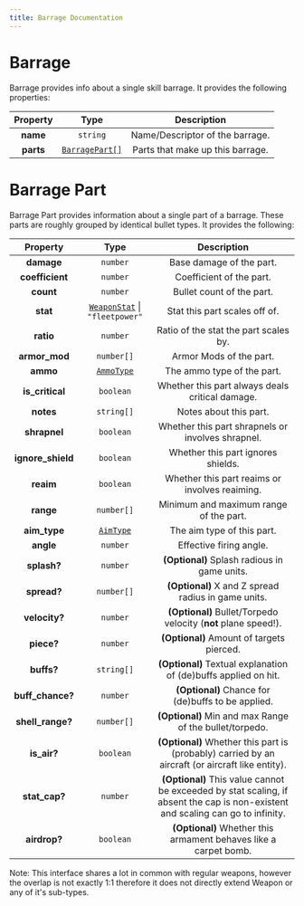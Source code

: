 ```yaml
---
title: Barrage Documentation
---
```


# Barrage

Barrage provides info about a single skill barrage. It provides the following properties:

| Property  |               Type               |           Description            |
| :-------: | :------------------------------: | :------------------------------: |
| **name**  |             `string`             | Name/Descriptor of the barrage.  |
| **parts** | [`BarragePart[]`](#barrage-part) | Parts that make up this barrage. |

# Barrage Part

Barrage Part provides information about a single part of a barrage. These parts are roughly grouped by identical bullet types. It provides the following:

|     Property      |                              Type                               |                                                           Description                                                           |
| :---------------: | :-------------------------------------------------------------: | :-----------------------------------------------------------------------------------------------------------------------------: |
|    **damage**     |                            `number`                             |                                                    Base damage of the part.                                                     |
|  **coefficient**  |                            `number`                             |                                                    Coefficient of the part.                                                     |
|     **count**     |                            `number`                             |                                                    Bullet count of the part.                                                    |
|     **stat**      | [`WeaponStat`](../common.md#weapon-stat-keys) \| `"fleetpower"` |                                                  Stat this part scales off of.                                                  |
|     **ratio**     |                            `number`                             |                                              Ratio of the stat the part scales by.                                              |
|   **armor_mod**   |                           `number[]`                            |                                                     Armor Mods of the part.                                                     |
|     **ammo**      |           [`AmmoType`](../equips/index.md#ammo-type)            |                                                   The ammo type of the part.                                                    |
|  **is_critical**  |                            `boolean`                            |                                         Whether this part always deals critical damage.                                         |
|     **notes**     |                           `string[]`                            |                                                     Notes about this part.                                                      |
|   **shrapnel**    |                            `boolean`                            |                                        Whether this part shrapnels or involves shrapnel.                                        |
| **ignore_shield** |                            `boolean`                            |                                               Whether this part ignores shields.                                                |
|     **reaim**     |                            `boolean`                            |                                         Whether this part reaims or involves reaiming.                                          |
|     **range**     |                           `number[]`                            |                                             Minimum and maximum range of the part.                                              |
|   **aim_type**    |            [`AimType`](../equips/index.md#aim-type)             |                                                   The aim type of this part.                                                    |
|     **angle**     |                            `number`                             |                                                     Effective firing angle.                                                     |
|    **splash?**    |                            `number`                             |                                          **(Optional)** Splash radious in game units.                                           |
|    **spread?**    |                           `number[]`                            |                                       **(Optional)** X and Z spread radius in game units.                                       |
|   **velocity?**   |                            `number`                             |                                 **(Optional)** Bullet/Torpedo velocity (**not** plane speed!).                                  |
|    **piece?**     |                            `number`                             |                                            **(Optional)** Amount of targets pierced.                                            |
|    **buffs?**     |                           `string[]`                            |                                 **(Optional)** Textual explanation of (de)buffs applied on hit.                                 |
| **buff_chance?**  |                            `number`                             |                                       **(Optional)** Chance for (de)buffs to be applied.                                        |
| **shell_range?**  |                           `number[]`                            |                                     **(Optional)** Min and max Range of the bullet/torpedo.                                     |
|    **is_air?**    |                            `boolean`                            |                **(Optional)** Whether this part is (probably) carried by an aircraft (or aircraft like entity).                 |
|   **stat_cap?**   |                            `number`                             | **(Optional)** This value cannot be exceeded by stat scaling, if absent the cap is non-existent and scaling can go to infinity. |
|   **airdrop?**    |                            `boolean`                            |                                **(Optional)** Whether this armament behaves like a carpet bomb.                                 |


Note: This interface shares a lot in common with regular weapons, however the overlap is not exactly 1:1 therefore it does not directly extend Weapon or any of it's sub-types.